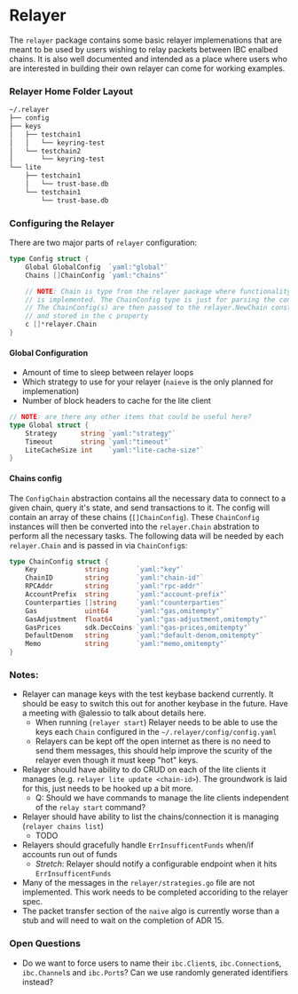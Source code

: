 # Relayer

The `relayer` package contains some basic relayer implemenations that are meant to be used by users wishing to relay packets between IBC enalbed chains. It is also well documented and intended as a place where users who are interested in building their own relayer can come for working examples.

### Relayer Home Folder Layout 

```bash
~/.relayer
├── config
├── keys
│   ├── testchain1
│   │   └── keyring-test
│   └── testchain2
│       └── keyring-test
└── lite
    ├── testchain1
    │   └── trust-base.db
    └── testchain1
        └── trust-base.db
```

### Configuring the Relayer

There are two major parts of `relayer` configuration:

```go
type Config struct {
	Global GlobalConfig  `yaml:"global"`
	Chains []ChainConfig `yaml:"chains"`

    // NOTE: Chain is type from the relayer package where functionality
    // is implemented. The ChainConfig type is just for parsing the config
    // The ChainConfig(s) are then passed to the relayer.NewChain constructor
    // and stored in the c property
	c []*relayer.Chain
}
```

#### Global Configuration

- Amount of time to sleep between relayer loops
- Which strategy to use for your relayer (`naieve` is the only planned for implemenation)
- Number of block headers to cache for the lite client

```go
// NOTE: are there any other items that could be useful here?
type Global struct {
	Strategy      string `yaml:"strategy"`
	Timeout       string `yaml:"timeout"`
	LiteCacheSize int    `yaml:"lite-cache-size"`
}
```

#### Chains config

The `ConfigChain` abstraction contains all the necessary data to connect to a given chain, query it's state, and send transactions to it. The config will contain an array of these chains (`[]ChainConfig`). These `ChainConfig` instances will then be converted into the `relayer.Chain` abstration to perform all the necessary tasks. The following data will be needed by each `relayer.Chain` and is passed in via `ChainConfig`s:

```go
type ChainConfig struct {
	Key            string       `yaml:"key"`
	ChainID        string       `yaml:"chain-id"`
	RPCAddr        string       `yaml:"rpc-addr"`
	AccountPrefix  string       `yaml:"account-prefix"`
	Counterparties []string     `yaml:"counterparties"`
	Gas            uint64       `yaml:"gas,omitempty"`
	GasAdjustment  float64      `yaml:"gas-adjustment,omitempty"`
	GasPrices      sdk.DecCoins `yaml:"gas-prices,omitempty"`
	DefaultDenom   string       `yaml:"default-denom,omitempty"`
	Memo           string       `yaml:"memo,omitempty"`
}
```

### Notes:
- Relayer can manage keys with the test keybase backend currently. It should be easy to switch this out for another keybase in the future. Have a meeting with @alessio to talk about details here.
    * When running (`relayer start`) Relayer needs to be able to use the keys each `Chain` configured in the `~/.relayer/config/config.yaml`
    * Relayers can be kept off the open internet as there is no need to send them messages, this should help improve the scurity of the relayer even though it must keep "hot" keys.
- Relayer should have ability to do CRUD on each of the lite clients it manages (e.g. `relayer lite update <chain-id>`). The groundwork is laid for this, just needs to be hooked up a bit more. 
    * Q: Should we have commands to manage the lite clients independent of the `relay start` command?
- Relayer should have ability to list the chains/connection it is managing (`relayer chains list`)
    * TODO
- Relayers should gracefully handle `ErrInsufficentFunds` when/if accounts run out of funds
    * _Stretch_: Relayer should notify a configurable endpoint when it hits `ErrInsufficentFunds`
- Many of the messages in the `relayer/strategies.go` file are not implemented. This work needs to be completed accoriding to the relayer spec.
- The packet transfer section of the `naive` algo is currently worse than a stub and will need to wait on the completion of ADR 15.

### Open Questions
- Do we want to force users to name their `ibc.Client`s, `ibc.Connection`s, `ibc.Channel`s and `ibc.Port`s? Can we use randomly generated identifiers instead?
